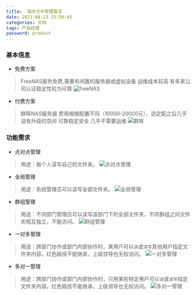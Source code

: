 ```yaml
---
title:  瑞华文件管理需求
date: 2021-08-23 13:50:43
categories: 文档
tags: 产品经理
password: product
---
```


### 基本信息
* 免费方案
> FreeNAS服务免费,需要有闲置的服务器或虚拟设备
> 运维成本较高
> 有多家公司认证稳定性较为可靠
> ![freeNAS](16296975177607.jpg)


* 付费方案
> 群晖NAS服务器
> 费用根据配置不同（10000-20000元），选定配之后几乎没有升级的空间
> 可靠稳定安全
> 几乎不需要运维
> ![群晖](16296984139741.jpg)

### 功能需求
* 点对点管理
> 用途：每个人读写自己的文件夹。
> ![点对点管理](16296968923732.jpg)


* 全局管理
> 用途：系统管理员可以读写全部文件夹。
> ![全局管理](16296967718277.jpg)



* 群组管理
> 用途：不同部门管理员可以读写该部门下的全部文件夹，不同群组之间文件夹相互独立，不能访问。
> ![群组管理](16296968143532.jpg)


* 一对多管理
> 用途：跨部门协作或部门内部协作时，某用户可以`读`或`读写`其他用户指定文件夹内容。红色路径不能继承，上级领导也无权访问。
> ![一对多管理](16296968293322.jpg)


* 多对一管理
> 用途：跨部门协作或部门内部协作时，只用某些特定用户可以`读`或`读写`指定文件夹内容。红色路径不能继承，上级领导也无权访问。
> ![多对一管理](16296968293325.jpg)

